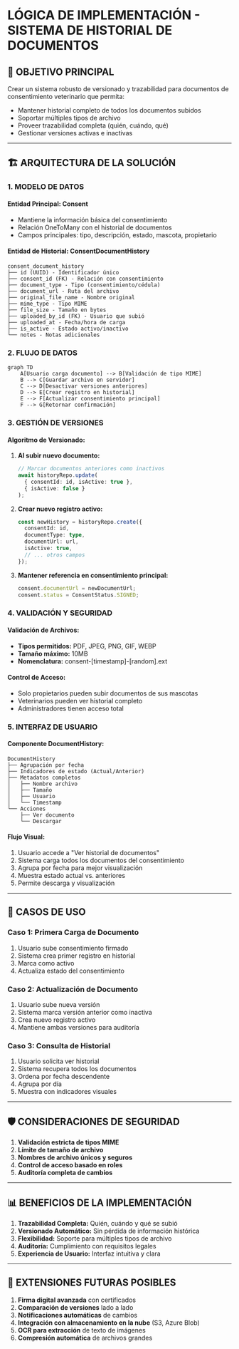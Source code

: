 # LÓGICA DE IMPLEMENTACIÓN - SISTEMA DE HISTORIAL DE DOCUMENTOS

## 🎯 OBJETIVO PRINCIPAL
Crear un sistema robusto de versionado y trazabilidad para documentos de consentimiento veterinario que permita:
- Mantener historial completo de todos los documentos subidos
- Soportar múltiples tipos de archivo
- Proveer trazabilidad completa (quién, cuándo, qué)
- Gestionar versiones activas e inactivas

---

## 🏗️ ARQUITECTURA DE LA SOLUCIÓN

### 1. MODELO DE DATOS

#### Entidad Principal: Consent
- Mantiene la información básica del consentimiento
- Relación OneToMany con el historial de documentos
- Campos principales: tipo, descripción, estado, mascota, propietario

#### Entidad de Historial: ConsentDocumentHistory
```
consent_document_history
├── id (UUID) - Identificador único
├── consent_id (FK) - Relación con consentimiento
├── document_type - Tipo (consentimiento/cédula)
├── document_url - Ruta del archivo
├── original_file_name - Nombre original
├── mime_type - Tipo MIME
├── file_size - Tamaño en bytes
├── uploaded_by_id (FK) - Usuario que subió
├── uploaded_at - Fecha/hora de carga
├── is_active - Estado activo/inactivo
└── notes - Notas adicionales
```

### 2. FLUJO DE DATOS

```mermaid
graph TD
    A[Usuario carga documento] --> B[Validación de tipo MIME]
    B --> C[Guardar archivo en servidor]
    C --> D[Desactivar versiones anteriores]
    D --> E[Crear registro en historial]
    E --> F[Actualizar consentimiento principal]
    F --> G[Retornar confirmación]
```

### 3. GESTIÓN DE VERSIONES

#### Algoritmo de Versionado:
1. **Al subir nuevo documento:**
   ```typescript
   // Marcar documentos anteriores como inactivos
   await historyRepo.update(
     { consentId: id, isActive: true },
     { isActive: false }
   );
   ```

2. **Crear nuevo registro activo:**
   ```typescript
   const newHistory = historyRepo.create({
     consentId: id,
     documentType: type,
     documentUrl: url,
     isActive: true,
     // ... otros campos
   });
   ```

3. **Mantener referencia en consentimiento principal:**
   ```typescript
   consent.documentUrl = newDocumentUrl;
   consent.status = ConsentStatus.SIGNED;
   ```

### 4. VALIDACIÓN Y SEGURIDAD

#### Validación de Archivos:
- **Tipos permitidos:** PDF, JPEG, PNG, GIF, WEBP
- **Tamaño máximo:** 10MB
- **Nomenclatura:** consent-[timestamp]-[random].ext

#### Control de Acceso:
- Solo propietarios pueden subir documentos de sus mascotas
- Veterinarios pueden ver historial completo
- Administradores tienen acceso total

### 5. INTERFAZ DE USUARIO

#### Componente DocumentHistory:
```
DocumentHistory
├── Agrupación por fecha
├── Indicadores de estado (Actual/Anterior)
├── Metadatos completos
│   ├── Nombre archivo
│   ├── Tamaño
│   ├── Usuario
│   └── Timestamp
└── Acciones
    ├── Ver documento
    └── Descargar
```

#### Flujo Visual:
1. Usuario accede a "Ver historial de documentos"
2. Sistema carga todos los documentos del consentimiento
3. Agrupa por fecha para mejor visualización
4. Muestra estado actual vs. anteriores
5. Permite descarga y visualización

---

## 🔄 CASOS DE USO

### Caso 1: Primera Carga de Documento
1. Usuario sube consentimiento firmado
2. Sistema crea primer registro en historial
3. Marca como activo
4. Actualiza estado del consentimiento

### Caso 2: Actualización de Documento
1. Usuario sube nueva versión
2. Sistema marca versión anterior como inactiva
3. Crea nuevo registro activo
4. Mantiene ambas versiones para auditoría

### Caso 3: Consulta de Historial
1. Usuario solicita ver historial
2. Sistema recupera todos los documentos
3. Ordena por fecha descendente
4. Agrupa por día
5. Muestra con indicadores visuales

---

## 🛡️ CONSIDERACIONES DE SEGURIDAD

1. **Validación estricta de tipos MIME**
2. **Límite de tamaño de archivo**
3. **Nombres de archivo únicos y seguros**
4. **Control de acceso basado en roles**
5. **Auditoría completa de cambios**

---

## 📊 BENEFICIOS DE LA IMPLEMENTACIÓN

1. **Trazabilidad Completa:** Quién, cuándo y qué se subió
2. **Versionado Automático:** Sin pérdida de información histórica
3. **Flexibilidad:** Soporte para múltiples tipos de archivo
4. **Auditoría:** Cumplimiento con requisitos legales
5. **Experiencia de Usuario:** Interfaz intuitiva y clara

---

## 🔮 EXTENSIONES FUTURAS POSIBLES

1. **Firma digital avanzada** con certificados
2. **Comparación de versiones** lado a lado
3. **Notificaciones automáticas** de cambios
4. **Integración con almacenamiento en la nube** (S3, Azure Blob)
5. **OCR para extracción** de texto de imágenes
6. **Compresión automática** de archivos grandes